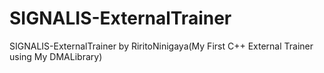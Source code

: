 # SIGNALIS-ExternalTrainer
SIGNALIS-ExternalTrainer by RiritoNinigaya(My First C++ External Trainer using My DMALibrary)
